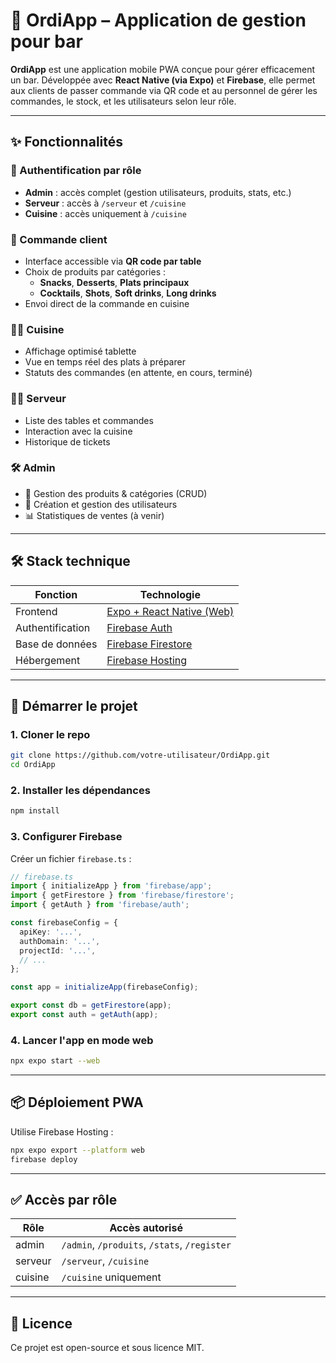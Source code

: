 # 🍹 OrdiApp – Application de gestion pour bar

**OrdiApp** est une application mobile PWA conçue pour gérer efficacement un bar. Développée avec **React Native (via Expo)** et **Firebase**, elle permet aux clients de passer commande via QR code et au personnel de gérer les commandes, le stock, et les utilisateurs selon leur rôle.

---

## ✨ Fonctionnalités

### 🔐 Authentification par rôle
- **Admin** : accès complet (gestion utilisateurs, produits, stats, etc.)
- **Serveur** : accès à `/serveur` et `/cuisine`
- **Cuisine** : accès uniquement à `/cuisine`

### 📲 Commande client
- Interface accessible via **QR code par table**
- Choix de produits par catégories :
  - **Snacks**, **Desserts**, **Plats principaux**
  - **Cocktails**, **Shots**, **Soft drinks**, **Long drinks**
- Envoi direct de la commande en cuisine

### 🧑‍🍳 Cuisine
- Affichage optimisé tablette
- Vue en temps réel des plats à préparer
- Statuts des commandes (en attente, en cours, terminé)

### 👨‍💼 Serveur
- Liste des tables et commandes
- Interaction avec la cuisine
- Historique de tickets

### 🛠 Admin
- 🔧 Gestion des produits & catégories (CRUD)
- 👥 Création et gestion des utilisateurs
- 📊 Statistiques de ventes (à venir)

---

## 🛠 Stack technique

| Fonction | Technologie |
|----------|-------------|
| Frontend | [Expo + React Native (Web)](https://expo.dev) |
| Authentification | [Firebase Auth](https://firebase.google.com/products/auth) |
| Base de données | [Firebase Firestore](https://firebase.google.com/products/firestore) |
| Hébergement | [Firebase Hosting](https://firebase.google.com/products/hosting) |

---

## 🚀 Démarrer le projet

### 1. Cloner le repo

```bash
git clone https://github.com/votre-utilisateur/OrdiApp.git
cd OrdiApp
```

### 2. Installer les dépendances

```bash
npm install
```

### 3. Configurer Firebase

Créer un fichier `firebase.ts` :

```ts
// firebase.ts
import { initializeApp } from 'firebase/app';
import { getFirestore } from 'firebase/firestore';
import { getAuth } from 'firebase/auth';

const firebaseConfig = {
  apiKey: '...',
  authDomain: '...',
  projectId: '...',
  // ...
};

const app = initializeApp(firebaseConfig);

export const db = getFirestore(app);
export const auth = getAuth(app);
```

### 4. Lancer l'app en mode web

```bash
npx expo start --web
```

---

## 📦 Déploiement PWA

Utilise Firebase Hosting :

```bash
npx expo export --platform web
firebase deploy
```

---

## ✅ Accès par rôle

| Rôle     | Accès autorisé            |
|----------|----------------------------|
| admin    | `/admin`, `/produits`, `/stats`, `/register` |
| serveur  | `/serveur`, `/cuisine`     |
| cuisine  | `/cuisine` uniquement      |

---

## 📄 Licence

Ce projet est open-source et sous licence MIT.
